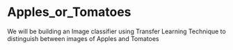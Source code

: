 # Apples_or_Tomatoes

We will be building an Image classifier using Transfer Learning Technique to distinguish between images of Apples and Tomatoes

